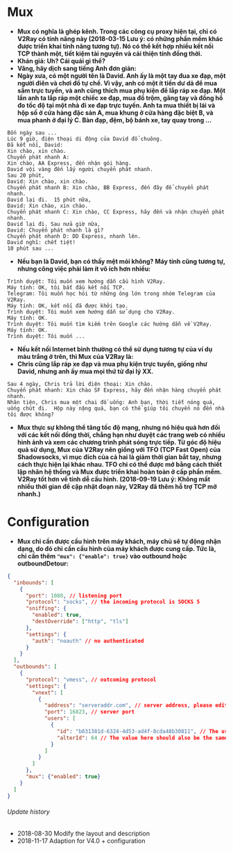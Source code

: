 # Mux
- **Mux có nghĩa là ghép kênh.  Trong các công cụ proxy hiện tại, chỉ có V2Ray có tính năng này (2018-03-15 Lưu ý: có những phần mềm khác được triển khai tính năng tương tự).  Nó có thể kết hợp nhiều kết nối TCP thành một, tiết kiệm tài nguyên và cải thiện tính đồng thời.** 
- **Khán giả: Uh?  Cái quái gì thế?**
- **Vâng, hãy dịch sang tiếng Anh đơn giản:**
- **Ngày xưa, có một người tên là David.  Anh ấy là một tay đua xe đạp, một người điên và chơi đồ tự chế.  Vì vậy, anh có một ít tiền dư dả để mua sắm trực tuyến, và anh cũng thích mua phụ kiện để lắp ráp xe đạp.  Một lần anh ta lắp ráp một chiếc xe đạp, mua đồ trộm, găng tay và đồng hồ đo tốc độ tại một nhà đi xe đạp trực tuyến.  Anh ta mua thiết bị lái và hộp số ở cửa hàng đặc sản A, mua khung ở cửa hàng đặc biệt B, và mua phanh ở đại lý C.  Bàn đạp, đệm, bộ bánh xe, tay quay trong ...** 
```
Bốn ngày sau ...
Lúc 9 giờ, điện thoại di động của David đổ chuông. 
Đã kết nối, David:
Xin chào, xin chào.
Chuyển phát nhanh A: 
Xin chào, AA Express, đến nhận gói hàng.  
David vội vàng đến lấy người chuyển phát nhanh.  
Sau 20 phút, 
David: Xin chào, xin chào.  
Chuyển phát nhanh B: Xin chào, BB Express, đến đây để chuyển phát nhanh.  
David lại đi.  15 phút nữa, 
David: Xin chào, xin chào.  
Chuyển phát nhanh C: Xin chào, CC Express, hãy đến và nhận chuyển phát nhanh.  
David lại đi. Sau nửa giờ nữa, 
David: Chuyển phát nhanh là gì?  
Chuyển phát nhanh D: DD Express, nhanh lên.  
David nghĩ: chết tiệt!  
10 phút sau ...
```
- **Nếu bạn là David, bạn có thấy mệt mỏi không?  Máy tính cũng tương tự, nhưng công việc phải làm ít vô ích hơn nhiều:**
```
Trình duyệt: Tôi muốn xem hướng dẫn cấu hình V2Ray.  
Máy tính: OK, tôi bắt đầu kết nối TCP.  
Telegram: Tôi muốn học hỏi từ những ông lớn trong nhóm Telegram của V2Ray.  
Máy tính: OK, kết nối đã được khởi tạo.  
Trình duyệt: Tôi muốn xem hướng dẫn sử dụng cho V2Ray.  
Máy tính: OK.  
Trình duyệt: Tôi muốn tìm kiếm trên Google các hướng dẫn về V2Ray.  
Máy tính: OK.  
Trình duyệt: Tôi muốn ... 
```
- **Nếu kết nối Internet bình thường có thể sử dụng tương tự của ví dụ màu trắng ở trên, thì Mux của V2Ray là:**
- **Chris cũng lắp ráp xe đạp và mua phụ kiện trực tuyến, giống như David, nhưng anh ấy mua mọi thứ từ đại lý XX.**
```
Sau 4 ngày, Chris trả lời điện thoại: Xin chào.  
Chuyển phát nhanh: Xin chào SF Express, hãy đến nhận hàng chuyển phát nhanh.  
Nhân tiện, Chris mua một chai đồ uống: Anh bạn, thời tiết nóng quá, uống chút đi.  Hộp này nặng quá, bạn có thể giúp tôi chuyển nó đến nhà tôi được không?
```
- **Mux thực sự không thể tăng tốc độ mạng, nhưng nó hiệu quả hơn đối với các kết nối đồng thời, chẳng hạn như duyệt các trang web có nhiều hình ảnh và xem các chương trình phát sóng trực tiếp.  Từ góc độ hiệu quả sử dụng, Mux của V2Ray nên giống với TFO (TCP Fast Open) của Shadowsocks, vì mục đích của cả hai là giảm thời gian bắt tay, nhưng cách thực hiện lại khác nhau.  TFO chỉ có thể được mở bằng cách thiết lập nhân hệ thống và Mux được triển khai hoàn toàn ở cấp phần mềm.  V2Ray tốt hơn về tính dễ cấu hình.  (2018-09-19 Lưu ý: Không mất nhiều thời gian để cập nhật đoạn này, V2Ray đã thêm hỗ trợ TCP mở nhanh.)**
# Configuration
- **Mux chỉ cần được cấu hình trên máy khách, máy chủ sẽ tự động nhận dạng, do đó chỉ cần cấu hình của máy khách được cung cấp.  Tức là, chỉ cần thêm `"mux": {"enable": true}` vào outbound hoặc outboundDetour:** 
```json
{
  "inbounds": [
    {
      "port": 1080, // listening port
      "protocol": "socks", // the incoming protocol is SOCKS 5
      "sniffing": {
        "enabled": true,
        "destOverride": ["http", "tls"]
      },
      "settings": {
        "auth": "noauth" // no authenticated
      }
    }
  ],
  "outbounds": [
    {
      "protocol": "vmess", // outcoming protocol
      "settings": {
        "vnext": [
          {
            "address": "serveraddr.com", // server address, please edit to your own server ip or domain name
            "port": 16823, // server port
            "users": [
              {
                "id": "b831381d-6324-4d53-ad4f-8cda48b30811", // The user ID must be the same as the server configuration
                "alterId": 64 // The value here should also be the same as the server
              }
            ]
          }
        ]
      },
      "mux": {"enabled": true}
    }
  ]
}
```
###### Update history
- 2018-08-30 Modify the layout and description
- 2018-11-17 Adaption for V4.0 + configuration

 





